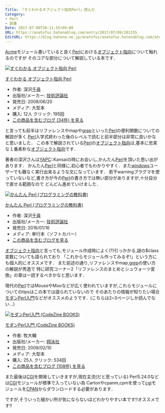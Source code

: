 ```yaml
---
Title: 「すぐわかるオブジェクト指向Perl」読んだ
Category:
- Perl
- 読書
Date: 2017-07-09T20:11:55+09:00
URL: https://anatofuz.hatenablog.com/entry/2017/07/09/201155
EditURL: https://blog.hatena.ne.jp/anatofuz/anatofuz.hatenablog.com/atom/entry/8599973812278688785
---
```


<p><a class="keyword" href="http://d.hatena.ne.jp/keyword/Acme">Acme</a>モジュール書いていると良く<a class="keyword" href="http://d.hatena.ne.jp/keyword/Perl">Perl</a>における<a class="keyword" href="http://d.hatena.ne.jp/keyword/%A5%AA%A5%D6%A5%B8%A5%A7%A5%AF%A5%C8%BB%D8%B8%FE">オブジェクト指向</a>について触れるのですが
そのコアな部分について解説している本です．</p>

<p><div class="hatena-asin-detail"><a href="http://www.amazon.co.jp/exec/obidos/ASIN/4774135046/hatena-blog-22/"><img src="https://cdn-ak.f.st-hatena.com/images/fotolife/a/anatofuz/20170711/20170711143651.jpg" class="hatena-asin-detail-image" alt="すぐわかる オブジェクト指向 Perl" title="すぐわかる オブジェクト指向 Perl"></a><div class="hatena-asin-detail-info"><p class="hatena-asin-detail-title"><a href="http://www.amazon.co.jp/exec/obidos/ASIN/4774135046/hatena-blog-22/">すぐわかる オブジェクト指向 Perl</a></p><ul><li><span class="hatena-asin-detail-label">作者:</span> 深沢<a class="keyword" href="http://d.hatena.ne.jp/keyword/%C0%E9%BF%D2">千尋</a></li><li><span class="hatena-asin-detail-label">出版社/メーカー:</span> <a class="keyword" href="http://d.hatena.ne.jp/keyword/%B5%BB%BD%D1%C9%BE%CF%C0%BC%D2">技術評論社</a></li><li><span class="hatena-asin-detail-label">発売日:</span> 2008/06/20</li><li><span class="hatena-asin-detail-label">メディア:</span> 大型本</li><li><span class="hatena-asin-detail-label">購入</span>: 12人 <span class="hatena-asin-detail-label">クリック</span>: 195回</li><li><a href="http://d.hatena.ne.jp/asin/4774135046/hatena-blog-22" target="_blank">この商品を含むブログ (34件) を見る</a></li></ul></div><div class="hatena-asin-detail-foot"></div></div></p>

<p>と言っても前半はリファレンスやmapや<a class="keyword" href="http://d.hatena.ne.jp/keyword/grep">grep</a>といった<a class="keyword" href="http://d.hatena.ne.jp/keyword/Perl">Perl</a>の便利関数についての解説が多く
<a class="keyword" href="http://d.hatena.ne.jp/keyword/Perl">Perl</a>入学式終わった後のレベルで読むと前半部分は非常に良いかなと思いました．
この本で解説されている<a class="keyword" href="http://d.hatena.ne.jp/keyword/Perl">Perl</a>の<a class="keyword" href="http://d.hatena.ne.jp/keyword/%A5%AA%A5%D6%A5%B8%A5%A7%A5%AF%A5%C8%BB%D8%B8%FE">オブジェクト指向</a>は,基本に忠実な１番素朴な<a class="keyword" href="http://d.hatena.ne.jp/keyword/%A5%AA%A5%D6%A5%B8%A5%A7%A5%AF%A5%C8%BB%D8%B8%FE">オブジェクト指向</a>です．</p>

<p>著者の深沢さんは<a class="keyword" href="http://d.hatena.ne.jp/keyword/YAPC">YAPC</a>::Kansaiの時にお会いし,かんたん<a class="keyword" href="http://d.hatena.ne.jp/keyword/Perl">Perl</a>を頂いた思い出があります．
かんたん<a class="keyword" href="http://d.hatena.ne.jp/keyword/Perl">Perl</a>と同様に,初心者でもわかりやすく．また<a class="keyword" href="http://d.hatena.ne.jp/keyword/windows">windows</a>ユーザーでも難なく実行出来るような文になっています．
若干warningプラグマを使っていないなど,書き方が今の<a class="keyword" href="http://d.hatena.ne.jp/keyword/Perl">Perl</a>の書き方では無い部分がありますが,十分自分で直せる範囲なので
どんどん進めていけました．</p>

<p><div class="hatena-asin-detail"><a href="http://www.amazon.co.jp/exec/obidos/ASIN/4774177911/hatena-blog-22/"><img src="https://cdn-ak.f.st-hatena.com/images/fotolife/a/anatofuz/20170711/20170711143703.jpg" class="hatena-asin-detail-image" alt="かんたん Perl (プログラミングの教科書)" title="かんたん Perl (プログラミングの教科書)"></a><div class="hatena-asin-detail-info"><p class="hatena-asin-detail-title"><a href="http://www.amazon.co.jp/exec/obidos/ASIN/4774177911/hatena-blog-22/">かんたん Perl (プログラミングの教科書)</a></p><ul><li><span class="hatena-asin-detail-label">作者:</span> 深沢<a class="keyword" href="http://d.hatena.ne.jp/keyword/%C0%E9%BF%D2">千尋</a></li><li><span class="hatena-asin-detail-label">出版社/メーカー:</span> <a class="keyword" href="http://d.hatena.ne.jp/keyword/%B5%BB%BD%D1%C9%BE%CF%C0%BC%D2">技術評論社</a></li><li><span class="hatena-asin-detail-label">発売日:</span> 2016/01/16</li><li><span class="hatena-asin-detail-label">メディア:</span> 単行本（ソフトカバー）</li><li><a href="http://d.hatena.ne.jp/asin/4774177911/hatena-blog-22" target="_blank">この商品を含むブログを見る</a></li></ul></div><div class="hatena-asin-detail-foot"></div></div></p>

<p><a class="keyword" href="http://d.hatena.ne.jp/keyword/%A5%AA%A5%D6%A5%B8%A5%A7%A5%AF%A5%C8%BB%D8%B8%FE">オブジェクト指向</a>と言っても,モジュール作成時によく(?)引っかかる,謎の$class変数についても語られており
「これからモジュール作ってみるぞ!」という方にも個人的にオススメです．
また前述の通り,リファレンスやmap,<a class="keyword" href="http://d.hatena.ne.jp/keyword/grep">grep</a>の使い方の解説が秀逸で
特に研究コーナー2「リファレンスのまとめとシュウォーツ変換」の章は一読するべきかなと思います．</p>

<p>現代の<a class="keyword" href="http://d.hatena.ne.jp/keyword/Perl">Perl</a>ではMouseやMooなどが広く使われていますが,これらモジュールについてのtipsはこの本では語られていないので
そのあたりの情報が知りたい場合<a class="keyword" href="http://d.hatena.ne.jp/keyword/%A5%E2%A5%C0%A5%F3Perl%C6%FE%CC%E7">モダンPerl入門</a>などがオススメのようです．(こちらは2~3ページしか読んでない…)</p>

<p><div class="hatena-asin-detail"><a href="http://www.amazon.co.jp/exec/obidos/ASIN/4798119172/hatena-blog-22/"><img src="https://cdn-ak.f.st-hatena.com/images/fotolife/a/anatofuz/20170711/20170711143655.jpg" class="hatena-asin-detail-image" alt="モダンPerl入門 (CodeZine BOOKS)" title="モダンPerl入門 (CodeZine BOOKS)"></a><div class="hatena-asin-detail-info"><p class="hatena-asin-detail-title"><a href="http://www.amazon.co.jp/exec/obidos/ASIN/4798119172/hatena-blog-22/">モダンPerl入門 (CodeZine BOOKS)</a></p><ul><li><span class="hatena-asin-detail-label">作者:</span> 牧大輔</li><li><span class="hatena-asin-detail-label">出版社/メーカー:</span> <a class="keyword" href="http://d.hatena.ne.jp/keyword/%E6%C6%B1%CB%BC%D2">翔泳社</a></li><li><span class="hatena-asin-detail-label">発売日:</span> 2009/02/10</li><li><span class="hatena-asin-detail-label">メディア:</span> 大型本</li><li><span class="hatena-asin-detail-label">購入</span>: 25人 <span class="hatena-asin-detail-label">クリック</span>: 534回</li><li><a href="http://d.hatena.ne.jp/asin/4798119172/hatena-blog-22" target="_blank">この商品を含むブログ (108件) を見る</a></li></ul></div><div class="hatena-asin-detail-foot"></div></div></p>

<p>また最後は<a class="keyword" href="http://d.hatena.ne.jp/keyword/CGI">CGI</a>を開発していきますが,現在主流(だと思っている) Perl5.24.0などは<a class="keyword" href="http://d.hatena.ne.jp/keyword/CGI">CGI</a>モジュールが標準で入っていない為
Cartonやcpanm,cpmを使って<a class="keyword" href="http://d.hatena.ne.jp/keyword/cgi">cgi</a>モジュールを<a class="keyword" href="http://d.hatena.ne.jp/keyword/CPAN">CPAN</a>からダウンロードする必要があります．</p>

<p>ですが,そういった細かい所が気にならないほどわかりやすい本です!!オススメです!!</p>
